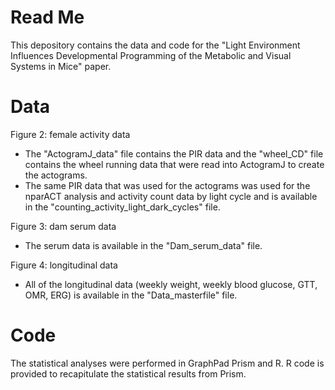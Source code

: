 # Read Me
This depository contains the data and code for the "Light Environment Influences Developmental Programming of the Metabolic and Visual Systems in Mice" paper. 

# Data

Figure 2: female activity data 
- The "ActogramJ_data" file contains the PIR data and the "wheel_CD" file contains the wheel running data that were read into ActogramJ to create the actograms. 
- The same PIR data that was used for the actograms was used for the nparACT analysis and activity count data by light cycle and is available in the "counting_activity_light_dark_cycles" file. 

Figure 3: dam serum data
- The serum data is available in the "Dam_serum_data" file.

Figure 4: longitudinal data
- All of the longitudinal data (weekly weight, weekly blood glucose, GTT, OMR, ERG) is available in the "Data_masterfile" file.

# Code

The statistical analyses were performed in GraphPad Prism and R. R code is provided to recapitulate the statistical results from Prism.



